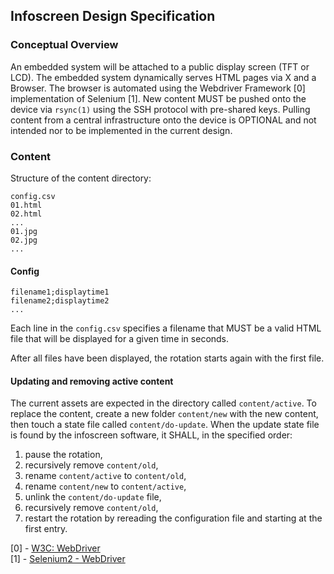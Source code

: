 ## Infoscreen Design Specification
### Conceptual Overview
An embedded system will be attached to a public display screen (TFT or LCD).
The embedded system dynamically serves HTML pages via X and a Browser.
The browser is automated using the Webdriver Framework [0]
implementation of Selenium [1].
New content MUST be pushed onto the device via `rsync(1)` using
the SSH protocol with pre-shared keys. Pulling content from a central
infrastructure onto the device is OPTIONAL and not intended nor to be
implemented in the current design.


### Content

Structure of the content directory:
```
config.csv
01.html
02.html
...
01.jpg
02.jpg
...
```

#### Config
```
filename1;displaytime1
filename2;displaytime2
...
```

Each line in the `config.csv` specifies a filename that MUST be a
valid HTML file that will be displayed for a given time in seconds.

After all files have been displayed, the rotation starts again with
the first file.


#### Updating and removing active content

The current assets are expected in the directory called `content/active`.
To replace the content, create a new folder `content/new` with the new content,
then touch a state file called `content/do-update`. When the update state file
is found by the infoscreen software, it SHALL, in the specified order:

1. pause the rotation,
2. recursively remove `content/old`,
3. rename `content/active` to `content/old`,
4. rename `content/new` to `content/active`,
5. unlink the `content/do-update` file,
6. recursively remove `content/old`,
7. restart the rotation by rereading the configuration file and starting at the first entry.



[0] - [W3C: WebDriver](http://www.w3.org/TR/webdriver)    
[1] - [Selenium2 - WebDriver](http://docs.seleniumhq.org/projects/webdriver)    
